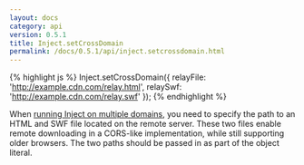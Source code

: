 ```yaml
---
layout: docs
category: api
version: 0.5.1
title: Inject.setCrossDomain
permalink: /docs/0.5.1/api/inject.setcrossdomain.html
---
```


{% highlight js %}
Inject.setCrossDomain({
  relayFile: 'http://example.cdn.com/relay.html',
  relaySwf:  'http://example.cdn.com/relay.swf'
});
{% endhighlight %}

When [running Inject on multiple domains](/docs/0.5.1/howto/cross_domain.html), you need to specify the path to an HTML and SWF file located on the remote server. These two files enable remote downloading in a CORS-like implementation, while still supporting older browsers. The two paths should be passed in as part of the object literal.